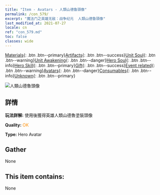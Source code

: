```yaml
---
title: "Item - Avatars - 人類山德魯頭像"
permalink: /con_579/
excerpt: "魔法门之英雄无敌：战争纪元  人類山德魯頭像"
last_modified_at: 2021-07-27
locale: cn
ref: "con_579.md"
toc: false
classes: wide
---
```

 [Materials](/ItemsCN/){: .btn .btn--primary}[Artifacts](/ItemsCN/Artifacts/){: .btn .btn--success}[Unit Soul](/ItemsCN/UnitSoul/){: .btn .btn--warning}[Unit Awakening](/ItemsCN/UnitAwakening/){: .btn .btn--danger}[Hero Soul](/ItemsCN/HeroSoul/){: .btn .btn--info}[Hero Skill](/ItemsCN/HeroSkill/){: .btn .btn--primary}[Gift](/ItemsCN/Gift/){: .btn .btn--success}[Event related](/ItemsCN/Events/){: .btn .btn--warning}[Avatars](/ItemsCN/Avatars/){: .btn .btn--danger}[Consumables](/ItemsCN/Consumables/){: .btn .btn--info}[Unknown](/ItemsCN/Unknown/){: .btn .btn--primary}

 ![人類山德魯頭像](/images/h/h_HumanSandro1.jpg)

## 詳情
 **玩法詳解:** 使用後獲得英雄人類山德魯塗裝頭像

 **Quality:** <span style="color: #FF8C00">OK</span>

 **Type:** Hero Avatar

## Gather

  None

## This item contains:

  None

